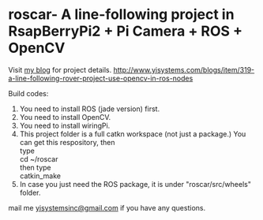 # roscar- A line-following project in RsapBerryPi2 + Pi Camera + ROS + OpenCV
Visit <a href="http://www.yisystems.com/blogs/item/319-a-line-following-rover-project-use-opencv-in-ros-nodes" target="_blank">my blog</a> for project details.
http://www.yisystems.com/blogs/item/319-a-line-following-rover-project-use-opencv-in-ros-nodes

Build codes:

1. You need to install ROS (jade version) first.
2. You need to install OpenCV.
3. You need to install wiringPi.
4. This project folder is a full catkn workspace (not just a package.) You can get this respository, then <br/>
type <br/>
    cd ~/roscar <br/>
then type <br/>
    catkin_make <br/>
5. In case you just need the ROS package, it is under "roscar/src/wheels" folder.

mail me yisystemsinc@gmail.com if you have any questions.
